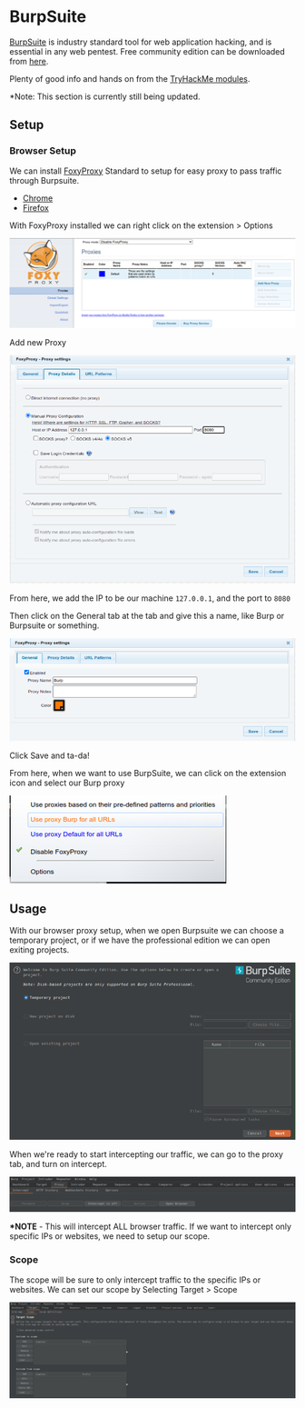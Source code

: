 # BurpSuite

[BurpSuite](https://portswigger.net/burp) is industry standard tool for web application hacking, and is essential in any web pentest. Free community edition can be downloaded from [here](https://portswigger.net/burp/communitydownload).&#x20;

Plenty of good info and hands on from the [TryHackMe modules](https://tryhackme.com/module/learn-burp-suite).



\*Note: This section is currently still being updated.

## Setup

### Browser Setup

We can install [FoxyProxy](https://foxyproxy.com/) Standard to setup for easy proxy to pass traffic through Burpsuite.

* [Chrome](https://chrome.google.com/webstore/detail/foxyproxy-standard/gcknhkkoolaabfmlnjonogaaifnjlfnp)
* [Firefox](https://addons.mozilla.org/en-US/firefox/addon/foxyproxy-standard/)

With FoxyProxy installed we can right click on the extension > Options

&#x20;

![](<../../.gitbook/assets/image (335).png>)

Add new Proxy

![](<../../.gitbook/assets/image (341).png>)

From here, we add the IP to be our machine `127.0.0.1`, and the port to `8080`&#x20;

Then click on the General tab at the tab and give this a name, like Burp or Burpsuite or something.&#x20;

![](<../../.gitbook/assets/image (388).png>)

Click Save and ta-da!

From here, when we want to use BurpSuite, we can click on the extension icon and select our Burp proxy

![](<../../.gitbook/assets/image (6) (1).png>)

## Usage

With our browser proxy setup, when we open Burpsuite we can choose a temporary project, or if we have the professional edition we can open exiting projects.

![](<../../.gitbook/assets/image (68).png>)

When we're ready to start intercepting our traffic, we can go to the proxy tab, and turn on intercept.

![](<../../.gitbook/assets/image (7) (2) (1).png>)

**\*NOTE** - This will intercept ALL browser traffic. If we want to intercept only specific IPs or websites, we need to setup our scope.

### Scope

The scope will be sure to only intercept traffic to the specific IPs or websites. We can set our scope by Selecting Target > Scope

![](<../../.gitbook/assets/image (4) (1) (1) (1).png>)
